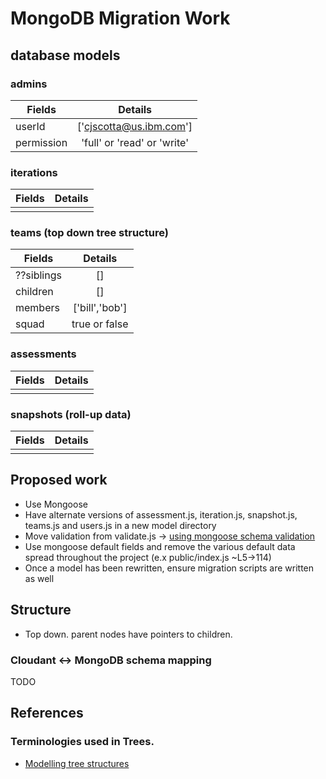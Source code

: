 # MongoDB Migration Work

## database models

### admins
| Fields        | Details           
| ------------- |:-------------:
| userId         | ['cjscotta@us.ibm.com']      
| permission     | 'full' or 'read' or 'write'

### iterations
| Fields        | Details           
| ------------- |:-------------:
|       |       


### teams (top down tree structure)


| Fields        | Details           
| ------------- |:-------------:
| ??siblings      | []      
| children      | []
| members       | ['bill','bob']
| squad          | true or false


### assessments
| Fields        | Details           
| ------------- |:-------------:
|       |       
### snapshots (roll-up data)
| Fields        | Details           
| ------------- |:-------------:
|       |       
## Proposed work
* Use Mongoose
* Have alternate versions of assessment.js, iteration.js, snapshot.js, teams.js and users.js in a new model directory
* Move validation from validate.js -> [using mongoose schema validation]
* Use mongoose default fields and remove the various default data spread throughout the project (e.x public/index.js ~L5->114)
* Once a model has been rewritten, ensure migration scripts are written as well

## Structure
* Top down. parent nodes have pointers to children.


### Cloudant <-> MongoDB schema mapping
TODO


## References

### Terminologies used in Trees.


 * [Modelling tree structures]

[Modelling tree structures]: <https://docs.mongodb.com/manual/applications/data-models-tree-structures/>
[using mongoose schema validation]: <http://mongoosejs.com/docs/validation.html>




